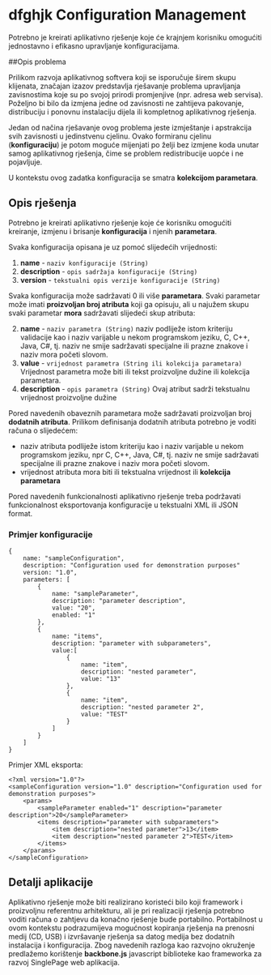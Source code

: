 dfghjk
Configuration Management
=======

Potrebno je kreirati aplikativno rješenje koje će krajnjem korisniku omogućiti jednostavno i efikasno upravljanje konfiguracijama. 

##Opis problema

Prilikom razvoja aplikativnog softvera koji se isporučuje širem skupu klijenata, značajan izazov predstavlja rješavanje problema upravljanja zavisnostima koje su po svojoj prirodi promjenjive (npr. adresa web servisa). Poželjno bi bilo da izmjena jedne od zavisnosti ne zahtijeva pakovanje, distribuciju i ponovnu instalaciju dijela ili kompletnog aplikativnog rješenja. 

Jedan od načina rješavanje ovog problema jeste izmještanje i apstrakcija svih zavisnosti u jedinstvenu cjelinu.
Ovako formiranu cjelinu (**konfiguraciju**) je potom moguće mijenjati po želji bez izmjene koda unutar samog aplikativnog rješenja, čime se problem redistribucije uopće i ne pojavljuje.

U kontekstu ovog zadatka konfiguracija se smatra **kolekcijom parametara**. 


## Opis rješenja

Potrebno je kreirati aplikativno rješenje koje će korisniku omogućiti kreiranje, izmjenu i brisanje **konfiguracija** i njenih **parametara**.

Svaka konfiguracija opisana je uz pomoć slijedećih vrijednosti:

 1. **name** - `naziv konfiguracije (String)`  
 2. **description** - `opis sadržaja konfiguracije (String)`
 3. **version** - `tekstualni opis verzije konfiguracije (String)`

Svaka konfiguracija može sadržavati 0 ili više **parametara**.
Svaki parametar može imati **proizvoljan broj atributa** koji ga opisuju, ali u najužem skupu svaki parametar **mora** sadržavati slijedeći skup atributa:

 2. **name** - `naziv parametra (String)`
naziv podliježe istom kriteriju validacije kao i naziv varijable u nekom programskom jeziku, C, C++, Java, C#, tj. naziv ne smije sadržavati specijalne ili prazne znakove i naziv mora početi slovom.
 3. **value** - `vrijednost parametra (String ili kolekcija parametara)`
Vrijednost parametra može biti ili tekst proizvoljne dužine ili kolekcija parametara.
 4. **description** - `opis parametra (String)`
Ovaj atribut sadrži tekstualnu vrijednost proizvoljne dužine

Pored navedenih obaveznih parametara može sadržavati proizvoljan broj **dodatnih atributa**. 
Prilikom definisanja dodatnih atributa potrebno je voditi računa o slijedećem:

 - naziv atributa podliježe istom kriteriju kao i naziv varijable u
   nekom programskom jeziku, npr C, C++, Java, C#, tj. naziv ne smije
   sadržavati specijalne ili prazne znakove i naziv mora početi slovom.
 - vrijednost atributa mora biti ili tekstualna vrijednost ili **kolekcija parametara**

Pored navedenih funkcionalnosti aplikativno rješenje treba podržavati funkcionalnost eksportovanja konfiguracije u tekstualni XML ili JSON format.

### Primjer konfiguracije

    {
    	name: "sampleConfiguration",
    	description: "Configuration used for demonstration purposes"
    	version: "1.0",
    	parameters: [
	    	{
		    	name: "sampleParameter",
		    	description: "parameter description",
		    	value: "20",
		    	enabled: "1"
	    	},
	    	{
		    	name: "items",
		    	description: "parameter with subparameters",
		    	value:[
			    	{
				    	name: "item",
				    	description: "nested parameter",
				    	value: "13"
			    	},
			    	{
				    	name: "item",
				    	description: "nested parameter 2",
				    	value: "TEST"
			    	}
		    	]
	    	}
    	]
    }

Primjer XML eksporta:

    <?xml version="1.0"?>
    <sampleConfiguration version="1.0" description="Configuration used for demonstration purposes">
    	<params>
    		<sampleParameter enabled="1" description="parameter description">20</sampleParameter>
    		<items description="parameter with subparameters">
    			<item description="nested parameter">13</item>
    			<item description="nested parameter 2">TEST</item>
    		</items>
    	</params>
    </sampleConfiguration>

## Detalji aplikacije
Aplikativno rješenje može biti realizirano koristeći bilo koji framework i proizvoljnu referentnu arhitekturu, ali je pri realizaciji rješenja potrebno voditi računa o zahtjevu da konačno rješenje bude portabilno. Portabilnost u ovom kontekstu podrazumijeva mogućnost kopiranja rješenja na prenosni medij (CD, USB) i izvršavanje rješenja sa datog medija bez dodatnih instalacija i konfiguracija.
Zbog navedenih razloga kao razvojno okruženje predlažemo korištenje **backbone.js** javascript biblioteke kao frameworka za razvoj SinglePage web aplikacija.
